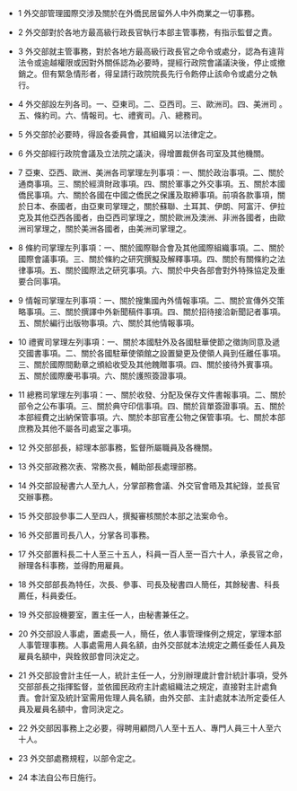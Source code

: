 * 1 外交部管理國際交涉及關於在外僑民居留外人中外商業之一切事務。

* 2 外交部對於各地方最高級行政長官執行本部主管事務，有指示監督之責。

* 3 外交部就主管事務，對於各地方最高級行政長官之命令或處分，認為有違背法令或逾越權限或因對外關係認為必要時，提經行政院會議議決後，停止或撤銷之。但有緊急情形者，得呈請行政院院長先行令飭停止該命令或處分之執行。

* 4 外交部設左列各司。一、亞東司。二、亞西司。三、歐洲司。四、美洲司 。五、條約司。六、情報司。七、禮賓司。八、總務司。

* 5 外交部於必要時，得設各委員會，其組織另以法律定之。

* 6 外交部經行政院會議及立法院之議決，得增置裁併各司室及其他機關。

* 7 亞東、亞西、歐洲、美洲各司掌理左列事項：一、關於政治事項。二、關於通商事項。三、關於經濟財政事項。四、關於軍事之外交事項。五、關於本國僑民事項。六、關於各國在中國之僑民之保護及取締事項。前項各款事項，關於日本、泰國者，由亞東司掌理之，關於蘇聯、土耳其、伊朗、阿富汗、伊拉克及其他亞西各國者，由亞西司掌理之，關於歐洲及澳洲、非洲各國者，由歐洲司掌理之，關於美洲各國者，由美洲司掌理之。

* 8 條約司掌理左列事項：一、關於國際聯合會及其他國際組織事項。二、關於國際會議事項。三、關於條約之研究撰擬及解釋事項。四、關於有關條約之法律事項。五、關於國際法之研究事項。六、關於中央各部會對外特殊協定及重要合同事項。

* 9 情報司掌理左列事項：一、關於搜集國內外情報事項。二、關於宣傳外交策略事項。三、關於撰譯中外新聞稿件事項。四、關於招待接洽新聞記者事項。五、關於編行出版物事項。六、關於其他情報事項。

* 10 禮賓司掌理左列事項：一、關於本國駐外及各國駐華使節之徵詢同意及遞交國書事項。二、關於各國駐華使領館之設置變更及使領人員到任離任事項。三、關於國際間勳章之頒給收受及其他餽贈事項。四、關於接待外賓事項。五、關於國際慶弔事項。六、關於護照簽證事項。

* 11 總務司掌理左列事項：一、關於收發、分配及保存文件書報事項。二、關於部令之公布事項。三、關於典守印信事項。四、關於貨單簽證事項。五、關於本部經費之出納保管事項。六、關於本部官產公物之保管事項。七、關於本部庶務及其他不屬各司處室之事項。

* 12 外交部部長，綜理本部事務，監督所屬職員及各機關。

* 13 外交部政務次表、常務次長，輔助部長處理部務。

* 14 外交部設秘書六人至九人，分掌部務會議、外交官會晤及其紀錄，並長官交辦事務。

* 15 外交部設參事二人至四人，撰擬審核關於本部之法案命令。

* 16 外交部置司長八人，分掌各司事務。

* 17 外交部置科長二十人至三十五人，科員一百人至一百六十人，承長官之命，辦理各科事務，並得酌用雇員。

* 18 外交部部長為特任，次長、參事、司長及秘書四人簡任，其餘秘書、科長薦任，科員委任。

* 19 外交部設機要室，置主任一人，由秘書兼任之。

* 20 外交部設人事處，置處長一人，簡任，依人事管理條例之規定，掌理本部人事管理事務。人事處需用人員名額，由外交部就本法規定之薦任委任人員及雇員名額中，與銓敘部會同決定之。

* 21 外交部設會計主任一人，統計主任一人，分別辦理歲計會計統計事項，受外交部部長之指揮監督，並依國民政府主計處組織法之規定，直接對主計處負責。會計室及統計室需用佐理人員名額，由外交部、主計處就本法所定委任人員及雇員名額中，會同決定之。

* 22 外交部因事務上之必要，得聘用顧問八人至十五人、專門人員三十人至六十人。

* 23 外交部處務規程，以部令定之。

* 24 本法自公布日施行。

